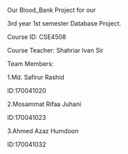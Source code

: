 Our Blood_Bank Project for our 

3rd year 1st semester Database Project.

Course ID: CSE4508

Course Teacher: Shahriar Ivan Sir

Team Members:

1.Md. Safirur Rashid

  ID:170041020
  
2.Mosammat Rifaa Juhani

  ID:170041023
  
3.Ahmed Azaz Humdoon

  ID:170041032

